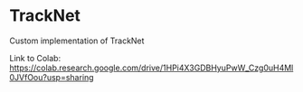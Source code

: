 # TrackNet
Custom implementation of TrackNet

Link to Colab: https://colab.research.google.com/drive/1HPi4X3GDBHyuPwW_Czg0uH4Ml0JVfOou?usp=sharing
